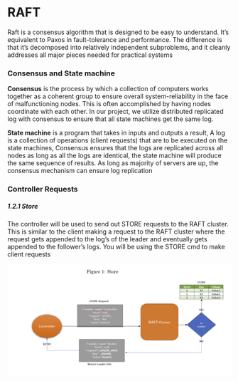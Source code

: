  # RAFT

Raft is a consensus algorithm that is designed to be easy to understand. It’s
equivalent to Paxos in fault-tolerance and performance. The difference is that
it’s decomposed into relatively independent subproblems, and it cleanly addresses
all major pieces needed for practical systems

 ### Consensus and State machine

**Consensus** is the process by which a collection of computers works together as a
coherent group to ensure overall system-reliability in the face of malfunctioning
nodes. This is often accomplished by having nodes coordinate with each other.
In our project, we utilize distributed replicated log with consensus to ensure
that all state machines get the same log.


**State machine** is a program that takes in inputs and outputs a result, A log
is a collection of operations (client requests) that are to be executed on the state
machines, Consensus ensures that the logs are replicated across all nodes as long
as all the logs are identical, the state machine will produce the same sequence
of results. As long as majority of servers are up, the consensus mechanism can
ensure log replication


 ### Controller Requests

 ##### 1.2.1 Store
The controller will be used to send out STORE requests to the RAFT cluster.
This is similar to the client making a request to the RAFT cluster where the
request gets appended to the log’s of the leader and eventually gets appended to
the follower’s logs. You will be using the STORE cmd to make client requests

![alt text](https://github.com/rnair56/RAFT/blob/main/store.png)
